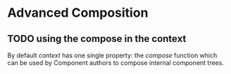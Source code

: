 # Advanced Composition

## TODO using the compose in the context

By default *context* has one single property: the *compose* function which can be used by Component authors to compose internal component trees.